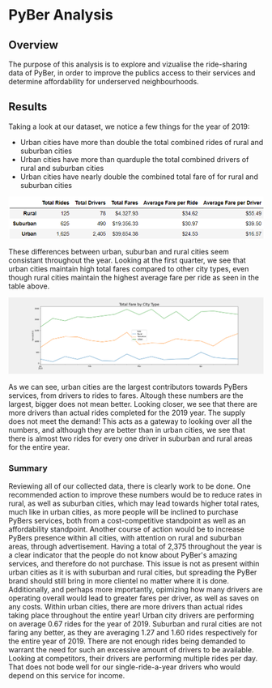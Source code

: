 # PyBer Analysis

## Overview
The purpose of this analysis is to explore and vizualise the ride-sharing data of PyBer, in order to improve the publics access to their services and determine affordability for underserved neighbourhoods.

## Results
Taking a look at our dataset, we notice a few things for the year of 2019:
* Urban cities have more than double the total combined rides of rural and suburban cities
* Urban cities have more than quarduple the total combined drivers of rural and suburban cities
* Urban cities have nearly double the combined total fare of for rural and suburban cities

![PyBer_summary](Resources/PyBer_summary.PNG)

These differences between urban, suburban and rural cities seem consistant throughout the year. Looking at the first quarter, we see that urban cities maintain high total fares compared to other city types, even though rural cities maintain the highest average fare per ride as seen in the table above.

![PyBer_fare_summary](analysis/PyBer_fare_summary.png)

As we can see, urban cities are the largest contributors towards PyBers services, from drivers to rides to fares. Altough these numbers are the largest, bigger does not mean better. Looking closer, we see that there are more drivers than actual rides completed for the 2019 year. The supply does not meet the demand! This acts as a gateway to looking over all the numbers, and although they are better than in urban cities, we see that there is almost two rides for every one driver in suburban and rural areas for the entire year.

### Summary
Reviewing all of our collected data, there is clearly work to be done. One recommended action to improve these numbers would be to reduce rates in rural, as well as suburban cities, which may lead towards higher total rates, much like in urban cities, as more people will be inclined to purchase PyBers services, both from a cost-competitive standpoint as well as an affordability standpoint.
Another course of action would be to increase PyBers presence within all cities, with attention on rural and suburban areas, through advertisement. Having a total of 2,375 throughout the year is a clear indicator that the people do not know about PyBer's amazing services, and therefore do not purchase. This issue is not as present within urban cities as it is with suburban and rural cities, but spreading the PyBer brand should still bring in more clientel no matter where it is done.
Additionally, and perhaps more importantly, opimizing how many drivers are operating overall would lead to greater fares per driver, as well as saves on any costs. Within urban cities, there are more drivers than actual rides taking place throughout the entire year! Urban city drivers are performing on average 0.67 rides for the year of 2019. Suburban and rural cities are not faring any better, as they are averaging 1.27 and 1.60 rides respectively for the entire year of 2019. There are not enough rides being demanded to warrant the need for such an excessive amount of drivers to be available. Looking at competitors, their drivers are performing multiple rides per day. That does not bode well for our single-ride-a-year drivers who would depend on this service for income.
